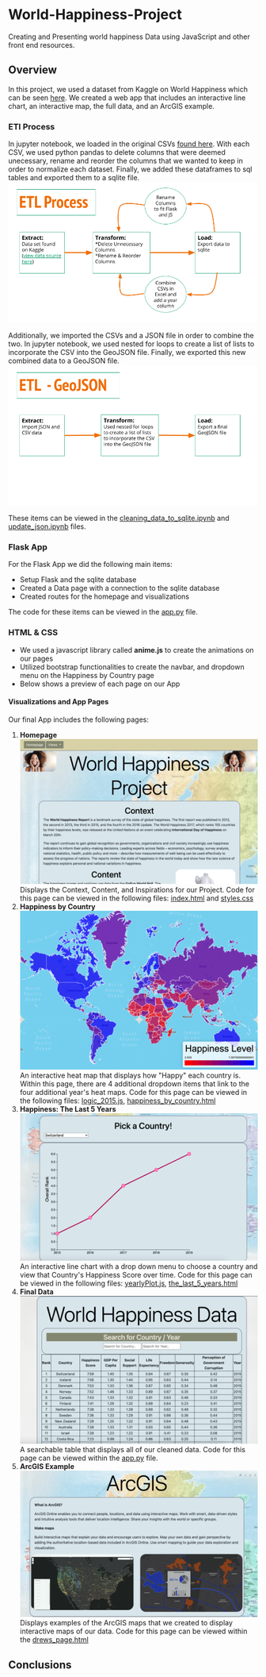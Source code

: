 # World-Happiness-Project
Creating and Presenting world happiness Data using JavaScript and other front end resources.

## Overview
In this project, we used a dataset from Kaggle on World Happiness which can be seen [here](https://www.kaggle.com/unsdsn/world-happiness). We created a web app that includes an interactive line chart, an interactive map, the full data, and an ArcGIS example.

### ETl Process
In jupyter notebook, we loaded in the original CSVs [found here](Data). With each CSV, we used python pandas to delete columns that were deemed unecessary, rename and reorder the columns that we wanted to keep in order to normalize each dataset. Finally, we added these dataframes to sql tables and exported them to a sqlite file. ![ETL](images/ETL_Process.png)

Additionally, we imported the CSVs and a JSON file in order to combine the two. In jupyter notebook, we used nested for loops to create a list of lists to incorporate the CSV into the GeoJSON file. Finally, we exported this new combined data to a GeoJSON file. ![ETL_GeoJSON](images/ETL_GeoJSON.png)

These items can be viewed in the [cleaning_data_to_sqlite.ipynb](cleaning_data_to_sqlite.ipynb) and [update_json.ipynb](update_json.ipynb) files.

### Flask App
For the Flask App we did the following main items:
* Setup Flask and the sqlite database
* Created a Data page with a connection to the sqlite database
* Created routes for the homepage and visualizations

The code for these items can be viewed in the [app.py](app.py) file.

### HTML & CSS
* We used a javascript library called **anime.js** to create the animations on our pages
* Utilized bootstrap functionalities to create the navbar, and dropdown menu on the Happiness by Country page
* Below shows a preview of each page on our App

#### Visualizations and App Pages
Our final App includes the following pages:
1. **Homepage** ![Homepage](images/homepage.png)
    Displays the Context, Content, and Inspirations for our Project.
    Code for this page can be viewed in the following files: [index.html](templates/index.html) and [styles.css](static/css/styles.css)
2. **Happiness by Country** ![happiness_by_country](images/happiness_by_country.png) 
    An interactive heat map that displays how "Happy" each country is. Within this page, there are 4 additional dropdown items that link to the four additional year's heat maps.
    Code for this page can be viewed in the following files: [logic_2015.js](static/js/logic_2015.js), [happiness_by_country.html](templates/happiness_by_country.html)
3. **Happiness: The Last 5 Years** ![happiness_last_5_years](images/happiness_last_5_years.png)
    An interactive line chart with a drop down menu to choose a country and view that Country's Happiness Score over time.
    Code for this page can be viewed in the following files: [yearlyPlot.js](static/js/yearlyPlot.js), [the_last_5_years.html](templates/the_last_5_years.html)
4. **Final Data** ![final_data](images/raw_data.png)
    A searchable table that displays all of our cleaned data.
    Code for this page can be viewed within the [app.py](app.py) file. 
5. **ArcGIS Example** ![arcGIS](images/arcGIS.png)
    Displays examples of the ArcGIS maps that we created to display interactive maps of our data.
    Code for this page can be viewed within the [drews_page.html](templates/drews_page.html)

## Conclusions